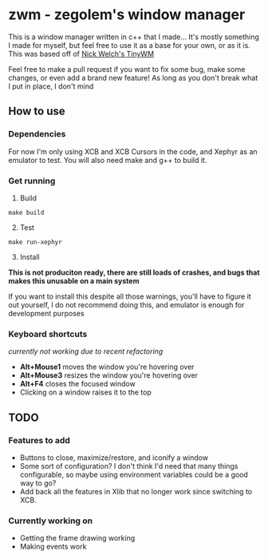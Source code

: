 # zwm - zegolem's window manager

This is a window manager written in c++ that I made… It's mostly something I made for myself, but feel free to use it as a base for your own, or as it is.  
This was based off of [Nick Welch's TinyWM](http://incise.org/tinywm.html)

Feel free to make a pull request if you want to fix some bug, make some changes, or even add a brand new feature! As long as you don't break what I put in place, I don't mind

## How to use

### Dependencies

For now I'm only using XCB and XCB Cursors in the code, and Xephyr as an emulator to test. You will also need make and g++ to build it.

### Get running

1. Build

```
make build
```

2. Test

```
make run-xephyr
```

3. Install

**This is not produciton ready, there are still loads of crashes, and bugs that makes this unusable on a main system**

If you want to install this despite all those warnings, you'll have to figure it out yourself, I do not recommend doing this, and emulator is enough for development purposes

### Keyboard shortcuts

*currently not working due to recent refactoring*

- **Alt+Mouse1** moves the window you're hovering over
- **Alt+Mouse3** resizes the window you're hovering over
- **Alt+F4** closes the focused window
- Clicking on a window raises it to the top

## TODO

### Features to add

- Buttons to close, maximize/restore, and iconify a window
- Some sort of configuration? I don't think I'd need that many things configurable, so maybe using environment variables could be a good way to go?
- Add back all the features in Xlib that no longer work since switching to XCB.

### Currently working on

- Getting the frame drawing working
- Making events work
